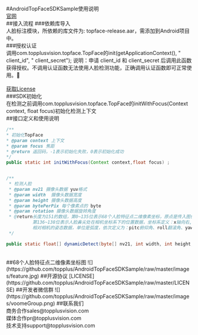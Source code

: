 #AndroidTopFaceSDKSample使用说明
<br>
[官网](http://www.voome.cn)
<br>
##接入流程
###依赖库导入
<br>
人脸标注模块，所依赖的库文件为: topface-release.aar，需添加到Android项目中。
<br>
###授权认证
<br>
调用com.topplusvision.topface.TopFace的init(getApplicationContext(), " client_id", " client_secret");
说明：申请 client_id 和 client_secret 后调用此函数获得授权。不调用认证函数无法使用人脸检测功能，正确调用认证函数即可正常使用。
<br>
<br>
[获取License](http://www.voome.cn/register/index.shtml)
<br>
###SDK初始化
<br>
在检测之前调用com.topplusvision.topface.TopFace的initWithFocus(Context context, float focus)初始化检测上下文
<br>
##接口定义和使用说明
```Java
/**
* 初始化TopFace
* @param context 上下文
* @param focus 焦距
* @return 返回码，-1表示初始化失败，0表示初始化成功
*/
public static int initWithFocus(Context context,float focus) ;


/**
 * 检测人脸
 * @param nv21 摄像头数据 yuv格式
 * @param width  摄像头数据宽度
 * @param height 摄像头数据高度
 * @param bytePerPix 每个像素点的 byte
 * @param rotation 摄像头数据旋转角度
 * @return长度为151的数组，第0~135位表示68个人脸特征点二维像素坐标，原点是传入图像的左上角，特征点代表意义参考示意图；
          第136~138位表示人脸鼻尖处在相机坐标系下的位置数据，坐标系定义：x轴向右,y轴向下,z轴向前；第139~141位表示人脸
          相对相机的姿态数据，单位是弧度，依次定义为：pitc俯仰角、roll翻滚角、yaw偏航角；第142位表示置信度.
 */

public static float[] dynamicDetect(byte[] nv21, int width, int height, float bytePerPix, int rotation);

```
<br>
##68个人脸特征点二维像素坐标图
![](https://github.com/topplus/AndroidTopFaceSDKSample/raw/master/images/feature.jpg)
##开源协议
[LICENSE](https://github.com/topplus/AndroidTopFaceSDKSample/raw/master/LICENSE)
##开发者微信群
![](https://github.com/topplus/AndroidTopFaceSDKSample/raw/master/images/voomeGroup.png)
##联系我们
<br>
商务合作sales@topplusvision.com
<br>
媒体合作pr@topplusvision.com
<br>
技术支持support@topplusvision.com